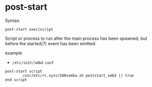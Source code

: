 # post-start
Syntax:
```
post-start exec|script
```
Script or process to run after the main process has been spawned, but before the started(7) event has been emitted.


example
* ```/etc/init/smbd.conf```

```
post-start script
        /usr/etc/rc.sysv/S80samba.sh poststart_smbd || true
end script
```
